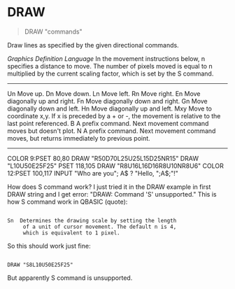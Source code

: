 # DRAW

> DRAW "commands"

Draw lines as specified by the given directional commands. 


*Graphics Definition Language*
In the movement instructions below, n specifies a distance to move. The number of pixels moved is equal to n multiplied by the current scaling factor, which is set by the S command.
-- --------- 
Un  Move up.
Dn  Move down.
Ln  Move left.
Rn  Move right.
En  Move diagonally up and right.
Fn  Move diagonally down and right.
Gn  Move diagonally down and left.
Hn  Move diagonally up and left.
Mxy  Move to coordinate x,y. If x is preceded by a + or -, the movement is relative to the last point referenced.
B  A prefix command. Next movement command moves but doesn't plot.
N  A prefix command. Next movement command moves, but returns immediately to previous point.
-- --------- 
COLOR 9:PSET 80,80
DRAW "R50D70L25U25L15D25NR15"
DRAW "L10U50E25F25"
PSET 118,105
DRAW "R8U16L16D16R8U10NR8U6"
COLOR 12:PSET 100,117
INPUT "Who are you"; A$
? "Hello, ";A$;"!" 

How does S command work? I just tried it in the DRAW example in first DRAW string and I get error: "DRAW: Command 'S' unsupported."
This is how S command work in QBASIC (quote):

~~~

Sn  Determines the drawing scale by setting the length
     of a unit of cursor movement. The default n is 4,
     which is equivalent to 1 pixel.

~~~

So this should work just fine:

~~~

DRAW "S8L10U50E25F25"

~~~

But apparently S command is unsupported.

